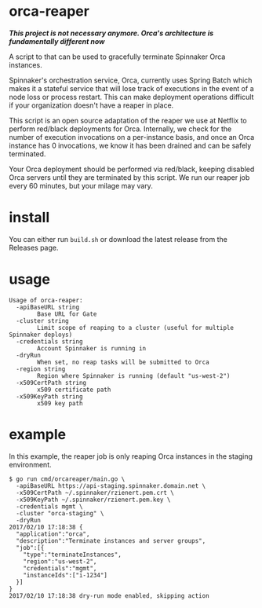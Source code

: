 # orca-reaper

_**This project is not necessary anymore. Orca's architecture is fundamentally different now**_

A script to that can be used to gracefully terminate Spinnaker Orca instances.

Spinnaker's orchestration service, Orca, currently uses Spring Batch which
makes it a stateful service that will lose track of executions in the event of
a node loss or process restart. This can make deployment operations difficult if
your organization doesn't have a reaper in place.

This script is an open source adaptation of the reaper we use at Netflix to
perform red/black deployments for Orca. Internally, we check for the number of
execution invocations on a per-instance basis, and once an Orca instance has 0
invocations, we know it has been drained and can be safely terminated. 

Your Orca deployment should be performed via red/black, keeping disabled Orca
servers until they are terminated by this script. We run our reaper job every
60 minutes, but your milage may vary.

# install

You can either run `build.sh` or download the latest release from the Releases
page.

# usage

```
Usage of orca-reaper:
  -apiBaseURL string
    	Base URL for Gate
  -cluster string
    	Limit scope of reaping to a cluster (useful for multiple Spinnaker deploys)
  -credentials string
    	Account Spinnaker is running in
  -dryRun
    	When set, no reap tasks will be submitted to Orca
  -region string
    	Region where Spinnaker is running (default "us-west-2")
  -x509CertPath string
    	x509 certificate path
  -x509KeyPath string
    	x509 key path
```

# example

In this example, the reaper job is only reaping Orca instances in the staging
environment.

```
$ go run cmd/orcareaper/main.go \
  -apiBaseURL https://api-staging.spinnaker.domain.net \
  -x509CertPath ~/.spinnaker/rzienert.pem.crt \
  -x509KeyPath ~/.spinnaker/rzienert.pem.key \
  -credentials mgmt \
  -cluster "orca-staging" \
  -dryRun
2017/02/10 17:18:38 {
  "application":"orca",
  "description":"Terminate instances and server groups",
  "job":[{
    "type":"terminateInstances",
    "region":"us-west-2",
    "credentials":"mgmt",
    "instanceIds":["i-1234"]
  }]
}
2017/02/10 17:18:38 dry-run mode enabled, skipping action
```
